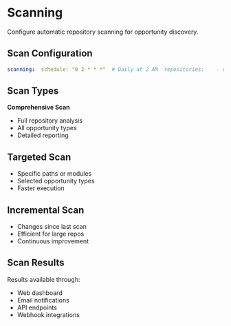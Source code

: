 # Scanning

Configure automatic repository scanning for opportunity discovery.

## Scan Configuration

```yaml
scanning:  schedule: "0 2 * * *"  # Daily at 2 AM  repositories:    - owner: "myorg"      name: "backend-api"      branches: ["main", "develop"]    - owner: "myorg"      name: "frontend-app"      branches: ["main"]  opportunity_types:    - code_quality    - security    - performance    - test_coverage  confidence_threshold: "medium"
```

## Scan Types

**Comprehensive Scan**

* Full repository analysis
* All opportunity types
* Detailed reporting

## **Targeted Scan**

* Specific paths or modules
* Selected opportunity types
* Faster execution

## **Incremental Scan**

* Changes since last scan
* Efficient for large repos
* Continuous improvement

## Scan Results

Results available through:

* Web dashboard
* Email notifications
* API endpoints
* Webhook integrations
